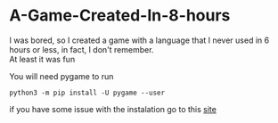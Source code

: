 # A-Game-Created-In-8-hours
 
I was bored, so I created a game with a language that I never used in 6 hours or less, in fact, I don't remember. <br>
At least it was fun

You will need pygame to run
``` pip3
python3 -m pip install -U pygame --user
```

if you have some issue with the instalation go to this [site](https://www.pygame.org/wiki/GettingStarted)

